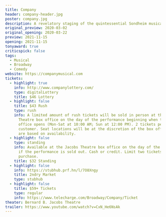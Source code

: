 ```yaml
---
title: Company
header: company-header.jpg
poster: company.jpg
description: A revelatory staging of the quintessential Sondheim musical
original_preview: 2020-03-02
original_opening: 2020-03-22
preview: 2021-11-15
opening: 2021-11-15
tonyaward: true
criticspick: false
tags: 
  - Musical
  - Broadway
  - Comedy
website: https://companymusical.com
tickets:
  - highlight: true
    info: http://www.companylottery.com/
    type: digitalLottery
    title: $46 Lottery
  - highlight: false
    title: $43 Rush
    type: rush
    info: A limited amount of rush tickets will be sold in person at the Jacobs
      Theatre box office on the day of the performance beginning when the box
      office opens (Mon-Sat at 10:00 AM; Sun at 12:00 PM). 2 tickets per
      customer. Seat locations will be at the discretion of the box office and
      are based on availability.
  - highlight: false
    type: standing
    info: Available at the Jacobs Theatre box office on the day of the performance
      if the performance is sold out. Cash or credit. Limit two tickets per
      purchase.
    title: $32 Standing
  - highlight: false
    info: https://stubhub.prf.hn/l/7O8Xngy
    title: 2ndry Market
    type: stubhub
  - highlight: false
    title: $59+ Tickets
    type: regular
    info: https://www.telecharge.com/Broadway/Company/Ticket
theater: Bernard B. Jacobs Theatre
trailer: https://www.youtube.com/watch?v=CxN_He6NsAk
---
```

